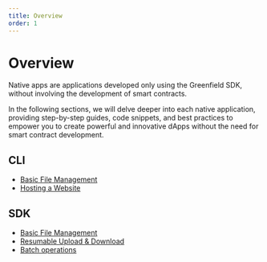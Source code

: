 ```yaml
---
title: Overview
order: 1
---
```


# Overview
Native apps are applications developed only using the Greenfield SDK, without involving the development of smart contracts.

In the following sections, we will delve deeper into each native application, providing step-by-step guides, code snippets, and best practices to empower you to create powerful and innovative dApps without the need for smart contract development.

## CLI

* [Basic File Management](/docs/tutorials/native-dapp/cli/file-management/overview)
* [Hosting a Website](/docs/tutorials/native-dapp/cli/hosting-websites/overview)

## SDK

* [Basic File Management](/docs/tutorials/native-dapp/sdk/file-management/overview)
* [Resumable Upload & Download](/docs/tutorials/native-dapp/sdk/resumable-upload/overview)
* [Batch operations](/docs/tutorials/native-dapp/sdk/batch-upload)